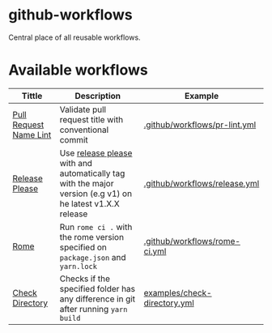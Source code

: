 # github-workflows

Central place of all reusable workflows.

# Available workflows

| Tittle                                                            | Description                                                                                                                                                                 | Example                                                        |
|-------------------------------------------------------------------|-----------------------------------------------------------------------------------------------------------------------------------------------------------------------------|----------------------------------------------------------------|
| [Pull Request Name Lint](.github/workflows/pull-request-lint.yml) | Validate pull request title with conventional commit                                                                                                                        | [.github/workflows/pr-lint.yml](.github/workflows/pr-lint.yml) |
| [Release Please](.github/workflows/release-please.yml)            | Use [release please](https://github.com/google-github-actions/release-please-action) with and automatically tag with the major version (e.g v1) on he latest v1.X.X release | [.github/workflows/release.yml](.github/workflows/release.yml) |
| [Rome](.github/workflows/rome.yml)                                | Run `rome ci .` with the rome version specified on `package.json` and `yarn.lock`                                                                                           | [.github/workflows/rome-ci.yml](.github/workflows/rome-ci.yml) |
| [Check Directory](.github/workflows/check-directory.yml)          | Checks if the specified folder has any difference in git after running `yarn build`                                                                                         | [examples/check-directory.yml](examples/check-directory.yml)   |
